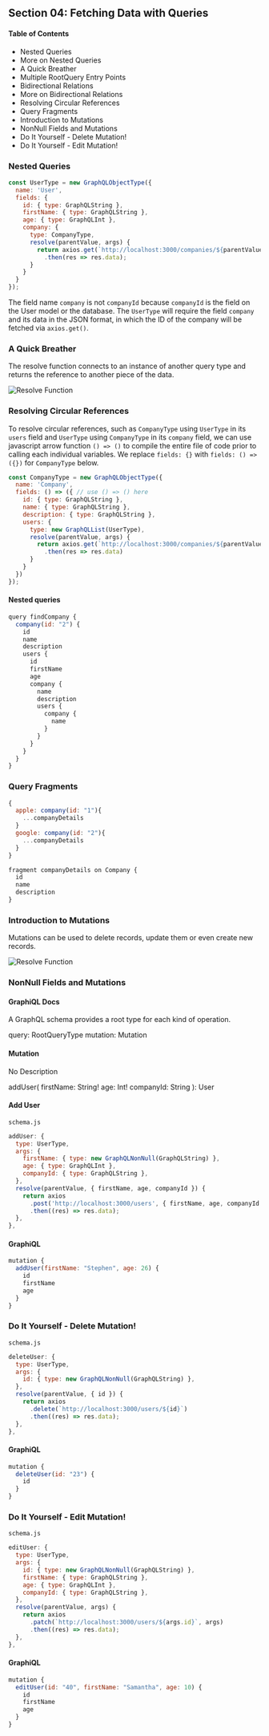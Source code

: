 ## Section 04: Fetching Data with Queries

#### Table of Contents
- Nested Queries
- More on Nested Queries
- A Quick Breather
- Multiple RootQuery Entry Points
- Bidirectional Relations
- More on Bidirectional Relations
- Resolving Circular References
- Query Fragments
- Introduction to Mutations
- NonNull Fields and Mutations
- Do It Yourself - Delete Mutation!
- Do It Yourself - Edit Mutation!


### Nested Queries
```js
const UserType = new GraphQLObjectType({
  name: 'User',
  fields: {
    id: { type: GraphQLString },
    firstName: { type: GraphQLString },
    age: { type: GraphQLInt },
    company: {
      type: CompanyType,
      resolve(parentValue, args) {
        return axios.get(`http://localhost:3000/companies/${parentValue.companyId}`)
          .then(res => res.data);
      }
    }
  }
});
```
The field name `company` is not `companyId` because `companyId` is the field on the User
model or the database. The `UserType` will require the field `company` and its data in 
the JSON format, in which the ID of the company will be fetched via `axios.get()`.


### A Quick Breather

The resolve function connects to an instance of another query type and returns the
reference to another piece of the data.

![Resolve Function](https://github.com/lcycstudio/nodejs/blob/master/GraphQL_with_React_The_Complete_Developers_Guide/04_fetching_data_with_queries/resolve.png)



### Resolving Circular References

To resolve circular references, such as `CompanyType` using `UserType` in its `users` field
and `UserType` using `CompanyType` in its `company` field, we can use javascript arrow
function `() => ()` to compile the entire file of code prior to calling each individual
variables. We replace `fields: {}` with `fields: () => ({})` for `CompanyType` below.

```js
const CompanyType = new GraphQLObjectType({
  name: 'Company',
  fields: () => ({ // use () => () here
    id: { type: GraphQLString },
    name: { type: GraphQLString },
    description: { type: GraphQLString },
    users: {
      type: new GraphQLList(UserType),
      resolve(parentValue, args) {
        return axios.get(`http://localhost:3000/companies/${parentValue.id}/users`)
          .then(res => res.data)
      }
    }
  })
});
```

#### Nested queries
```js
query findCompany {
  company(id: "2") {
    id
    name
    description
    users {
      id
      firstName
      age
      company {
        name
        description
        users {
          company {
            name
          }
        }
      }
    }
  }
}
```

### Query Fragments
```js
{
  apple: company(id: "1"){
    ...companyDetails
  }
  google: company(id: "2"){
    ...companyDetails
  }
}

fragment companyDetails on Company {
  id
  name
  description
}
```


### Introduction to Mutations
Mutations can be used to delete records, update them or even create new records.

![Resolve Function](https://github.com/lcycstudio/nodejs/blob/master/GraphQL_with_React_The_Complete_Developers_Guide/04_fetching_data_with_queries/mutations.png)



### NonNull Fields and Mutations

#### GraphiQL Docs
A GraphQL schema provides a root type for each kind of operation.

query: RootQueryType
mutation: Mutation

#### Mutation
No Description

addUser(
firstName: String!
age: Int!
companyId: String
): User


#### Add User
`schema.js`
```js
addUser: {
  type: UserType,
  args: {
    firstName: { type: new GraphQLNonNull(GraphQLString) },
    age: { type: GraphQLInt },
    companyId: { type: GraphQLString },
  },
  resolve(parentValue, { firstName, age, companyId }) {
    return axios
      .post('http://localhost:3000/users', { firstName, age, companyId })
      .then((res) => res.data);
  },
},
```

#### GraphiQL
```js
mutation {
  addUser(firstName: "Stephen", age: 26) {
    id
    firstName
    age
  }
}
```

### Do It Yourself - Delete Mutation!
`schema.js`
```js
deleteUser: {
  type: UserType,
  args: {
    id: { type: new GraphQLNonNull(GraphQLString) },
  },
  resolve(parentValue, { id }) {
    return axios
      .delete(`http://localhost:3000/users/${id}`)
      .then((res) => res.data);
  },
},
```

#### GraphiQL
```js
mutation {
  deleteUser(id: "23") {
    id
  }
}
```

### Do It Yourself - Edit Mutation!
`schema.js`
```js
editUser: {
  type: UserType,
  args: {
    id: { type: new GraphQLNonNull(GraphQLString) },
    firstName: { type: GraphQLString },
    age: { type: GraphQLInt },
    companyId: { type: GraphQLString },
  },
  resolve(parentValue, args) {
    return axios
      .patch(`http://localhost:3000/users/${args.id}`, args)
      .then((res) => res.data);
  },
},
```
#### GraphiQL
```js
mutation {
  editUser(id: "40", firstName: "Samantha", age: 10) {
    id
    firstName
    age
  }
}
```



